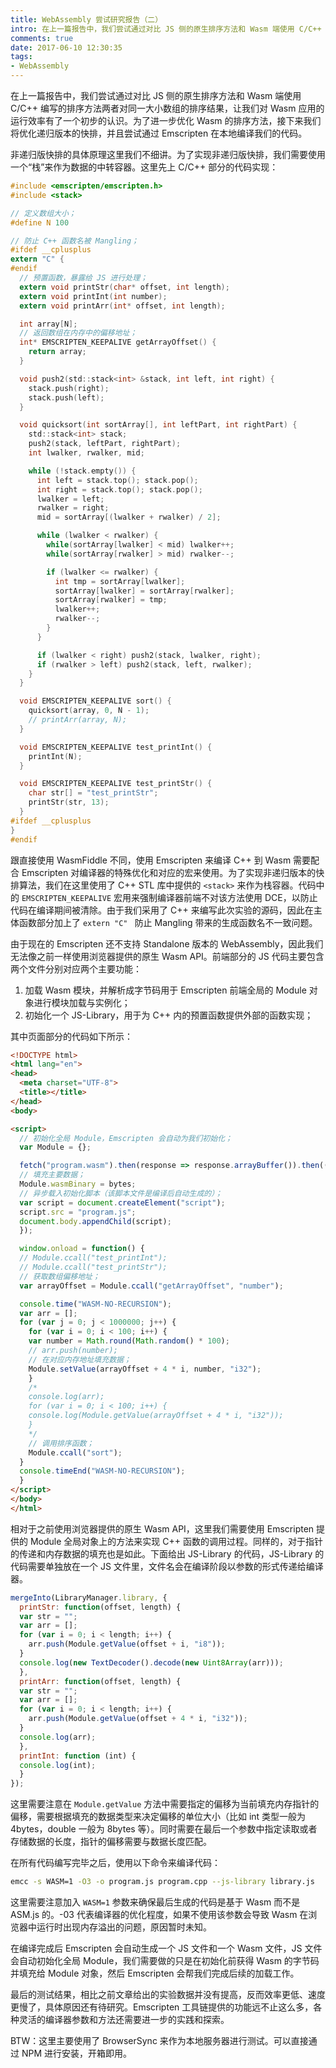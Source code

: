 ```yaml
---
title: WebAssembly 尝试研究报告（二）
intro: 在上一篇报告中，我们尝试通过对比 JS 侧的原生排序方法和 Wasm 端使用 C/C++ 编写的排序方法两者对同一大小数组的排序结果，让我们对 Wasm 应用的运行效率有了一个初步的认识。为了进一步优化 Wasm 的排序方法，接下来我们将优化递归版本的快排，并且尝试通过 Emscripten 在本地编译我们的代码。
comments: true
date: 2017-06-10 12:30:35
tags:
- WebAssembly
---
```


在上一篇报告中，我们尝试通过对比 JS 侧的原生排序方法和 Wasm 端使用 C/C++ 编写的排序方法两者对同一大小数组的排序结果，让我们对 Wasm 应用的运行效率有了一个初步的认识。为了进一步优化 Wasm 的排序方法，接下来我们将优化递归版本的快排，并且尝试通过 Emscripten 在本地编译我们的代码。

非递归版快排的具体原理这里我们不细讲。为了实现非递归版快排，我们需要使用一个“栈”来作为数据的中转容器。这里先上 C/C++ 部分的代码实现：

 
```c
#include <emscripten/emscripten.h>
#include <stack>

// 定义数组大小；
#define N 100

// 防止 C++ 函数名被 Mangling；
#ifdef __cplusplus
extern "C" {
#endif
  // 预置函数，暴露给 JS 进行处理；
  extern void printStr(char* offset, int length);
  extern void printInt(int number);
  extern void printArr(int* offset, int length);

  int array[N];
  // 返回数组在内存中的偏移地址；
  int* EMSCRIPTEN_KEEPALIVE getArrayOffset() {
    return array;
  }

  void push2(std::stack<int> &stack, int left, int right) {
    stack.push(right);
    stack.push(left);
  }

  void quicksort(int sortArray[], int leftPart, int rightPart) {
    std::stack<int> stack;
    push2(stack, leftPart, rightPart);
    int lwalker, rwalker, mid;

    while (!stack.empty()) {
      int left = stack.top(); stack.pop();
      int right = stack.top(); stack.pop();
      lwalker = left;
      rwalker = right;
      mid = sortArray[(lwalker + rwalker) / 2];

      while (lwalker < rwalker) {
        while(sortArray[lwalker] < mid) lwalker++;
        while(sortArray[rwalker] > mid) rwalker--;

        if (lwalker <= rwalker) {
          int tmp = sortArray[lwalker];
          sortArray[lwalker] = sortArray[rwalker];
          sortArray[rwalker] = tmp;
          lwalker++;
          rwalker--;
        }
      }

      if (lwalker < right) push2(stack, lwalker, right);
      if (rwalker > left) push2(stack, left, rwalker);
    }
  }

  void EMSCRIPTEN_KEEPALIVE sort() {
    quicksort(array, 0, N - 1);
    // printArr(array, N);
  }

  void EMSCRIPTEN_KEEPALIVE test_printInt() {
    printInt(N);
  }

  void EMSCRIPTEN_KEEPALIVE test_printStr() {
    char str[] = "test_printStr";
    printStr(str, 13);
  }
#ifdef __cplusplus
}
#endif
```

跟直接使用 WasmFiddle 不同，使用 Emscripten 来编译 C++ 到 Wasm 需要配合 Emscripten 对编译器的特殊优化和对应的宏来使用。为了实现非递归版本的快排算法，我们在这里使用了 C++ STL 库中提供的 `<stack>` 来作为栈容器。代码中的 `EMSCRIPTEN_KEEPALIVE` 宏用来强制编译器前端不对该方法使用 DCE，以防止代码在编译期间被清除。由于我们采用了 C++ 来编写此次实验的源码，因此在主体函数部分加上了 `extern "C" ` 防止 Mangling 带来的生成函数名不一致问题。

由于现在的 Emscripten 还不支持 Standalone 版本的 WebAssembly，因此我们无法像之前一样使用浏览器提供的原生 Wasm API。前端部分的 JS 代码主要包含两个文件分别对应两个主要功能：

1. 加载 Wasm 模块，并解析成字节码用于 Emscripten 前端全局的 Module 对象进行模块加载与实例化；
2. 初始化一个 JS-Library，用于为 C++ 内的预置函数提供外部的函数实现；

其中页面部分的代码如下所示：

 
```html
<!DOCTYPE html>
<html lang="en">
<head>
  <meta charset="UTF-8">
  <title></title>
</head>
<body>

<script>
  // 初始化全局 Module，Emscripten 会自动为我们初始化；
  var Module = {};

  fetch("program.wasm").then(response => response.arrayBuffer()).then((bytes) => {
  // 填充主要数据；
  Module.wasmBinary = bytes;
  // 异步载入初始化脚本（该脚本文件是编译后自动生成的）；
  var script = document.createElement("script");
  script.src = "program.js";
  document.body.appendChild(script);
  });

  window.onload = function() {
  // Module.ccall("test_printInt");
  // Module.ccall("test_printStr");
  // 获取数组偏移地址；
  var arrayOffset = Module.ccall("getArrayOffset", "number");

  console.time("WASM-NO-RECURSION");
  var arr = [];
  for (var j = 0; j < 1000000; j++) {
    for (var i = 0; i < 100; i++) {
    var number = Math.round(Math.random() * 100);
    // arr.push(number); 
    // 在对应内存地址填充数据；
    Module.setValue(arrayOffset + 4 * i, number, "i32");
    }
    /*
    console.log(arr);
    for (var i = 0; i < 100; i++) {
    console.log(Module.getValue(arrayOffset + 4 * i, "i32"));
    }
    */
    // 调用排序函数；
    Module.ccall("sort");
  }
  console.timeEnd("WASM-NO-RECURSION");
  }
</script>
</body>
</html>
```

相对于之前使用浏览器提供的原生 Wasm API，这里我们需要使用 Emscripten 提供的 Module 全局对象上的方法来实现 C++ 函数的调用过程。同样的，对于指针的传递和内存数据的填充也是如此。下面给出 JS-Library 的代码，JS-Library 的代码需要单独放在一个 JS 文件里，文件名会在编译阶段以参数的形式传递给编译器。

 
```javascript
mergeInto(LibraryManager.library, {
  printStr: function(offset, length) {
  var str = "";
  var arr = [];
  for (var i = 0; i < length; i++) {
    arr.push(Module.getValue(offset + i, "i8"));
  }
  console.log(new TextDecoder().decode(new Uint8Array(arr)));
  },
  printArr: function(offset, length) {
  var str = "";
  var arr = [];
  for (var i = 0; i < length; i++) {
    arr.push(Module.getValue(offset + 4 * i, "i32"));
  }
  console.log(arr);
  },
  printInt: function (int) {
  console.log(int);
  }
});
```

这里需要注意在 `Module.getValue` 方法中需要指定的偏移为当前填充内存指针的偏移，需要根据填充的数据类型来决定偏移的单位大小（比如 int 类型一般为 4bytes，double 一般为 8bytes 等）。同时需要在最后一个参数中指定读取或者存储数据的长度，指针的偏移需要与数据长度匹配。

在所有代码编写完毕之后，使用以下命令来编译代码：

 
```bash
emcc -s WASM=1 -O3 -o program.js program.cpp --js-library library.js
```

这里需要注意加入 `WASM=1` 参数来确保最后生成的代码是基于 Wasm 而不是 ASM.js 的。-03 代表编译器的优化程度，如果不使用该参数会导致 Wasm 在浏览器中运行时出现内存溢出的问题，原因暂时未知。

在编译完成后 Emscripten 会自动生成一个 JS 文件和一个 Wasm 文件，JS 文件会自动初始化全局 Module，我们需要做的只是在初始化前获得 Wasm 的字节码并填充给 Module 对象，然后 Emscripten 会帮我们完成后续的加载工作。

最后的测试结果，相比之前文章给出的实验数据并没有提高，反而效率更低、速度更慢了，具体原因还有待研究。Emscripten 工具链提供的功能远不止这么多，各种灵活的编译器参数和方法还需要进一步的实践和探索。

BTW：这里主要使用了 BrowserSync 来作为本地服务器进行测试。可以直接通过 NPM 进行安装，开箱即用。

